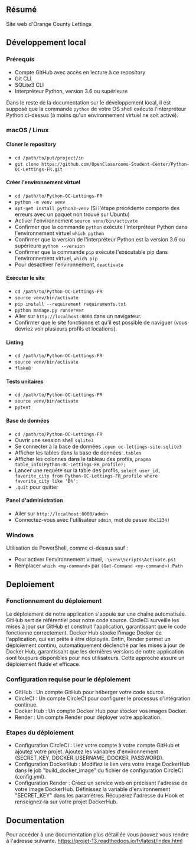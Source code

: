 ## Résumé

Site web d'Orange County Lettings

## Développement local

### Prérequis

- Compte GitHub avec accès en lecture à ce repository
- Git CLI
- SQLite3 CLI
- Interpréteur Python, version 3.6 ou supérieure

Dans le reste de la documentation sur le développement local, il est supposé que la commande `python` de votre OS shell exécute l'interpréteur Python ci-dessus (à moins qu'un environnement virtuel ne soit activé).

### macOS / Linux

#### Cloner le repository

- `cd /path/to/put/project/in`
- `git clone https://github.com/OpenClassrooms-Student-Center/Python-OC-Lettings-FR.git`

#### Créer l'environnement virtuel

- `cd /path/to/Python-OC-Lettings-FR`
- `python -m venv venv`
- `apt-get install python3-venv` (Si l'étape précédente comporte des erreurs avec un paquet non trouvé sur Ubuntu)
- Activer l'environnement `source venv/bin/activate`
- Confirmer que la commande `python` exécute l'interpréteur Python dans l'environnement virtuel
`which python`
- Confirmer que la version de l'interpréteur Python est la version 3.6 ou supérieure `python --version`
- Confirmer que la commande `pip` exécute l'exécutable pip dans l'environnement virtuel, `which pip`
- Pour désactiver l'environnement, `deactivate`

#### Exécuter le site

- `cd /path/to/Python-OC-Lettings-FR`
- `source venv/bin/activate`
- `pip install --requirement requirements.txt`
- `python manage.py runserver`
- Aller sur `http://localhost:8000` dans un navigateur.
- Confirmer que le site fonctionne et qu'il est possible de naviguer (vous devriez voir plusieurs profils et locations).

#### Linting

- `cd /path/to/Python-OC-Lettings-FR`
- `source venv/bin/activate`
- `flake8`

#### Tests unitaires

- `cd /path/to/Python-OC-Lettings-FR`
- `source venv/bin/activate`
- `pytest`

#### Base de données

- `cd /path/to/Python-OC-Lettings-FR`
- Ouvrir une session shell `sqlite3`
- Se connecter à la base de données `.open oc-lettings-site.sqlite3`
- Afficher les tables dans la base de données `.tables`
- Afficher les colonnes dans le tableau des profils, `pragma table_info(Python-OC-Lettings-FR_profile);`
- Lancer une requête sur la table des profils, `select user_id, favorite_city from
  Python-OC-Lettings-FR_profile where favorite_city like 'B%';`
- `.quit` pour quitter

#### Panel d'administration

- Aller sur `http://localhost:8000/admin`
- Connectez-vous avec l'utilisateur `admin`, mot de passe `Abc1234!`

### Windows

Utilisation de PowerShell, comme ci-dessus sauf :

- Pour activer l'environnement virtuel, `.\venv\Scripts\Activate.ps1` 
- Remplacer `which <my-command>` par `(Get-Command <my-command>).Path`

## Deploiement

### Fonctionnement du déploiement

Le déploiement de notre application s'appuie sur une chaîne automatisée. GitHub sert de référentiel pour notre code source. CircleCI surveille les mises à jour sur GitHub et construit l'application, garantissant que le code fonctionne correctement. Docker Hub stocke l'image Docker de l'application, qui est prête à être déployée. Enfin, Render permet un déploiement continu, automatiquement déclenché par les mises à jour de Docker Hub, garantissant que les dernières versions de notre application sont toujours disponibles pour nos utilisateurs. Cette approche assure un déploiement fluide et efficace.

### Configuration requise pour le déploiement

- GitHub : Un compte GitHub pour héberger votre code source.
- CircleCI : Un compte CircleCI pour configurer le processus d'intégration continue.
- Docker Hub : Un compte Docker Hub pour stocker vos images Docker.
- Render : Un compte Render pour déployer votre application.

### Etapes du déploiement

- Configuration CircleCI : Liez votre compte à votre compte GitHub et ajoutez votre projet. Ajoutez les variables d'environnement (SECRET_KEY, DOCKER_USERNAME, DOCKER_PASSWORD).
- Configuration DockerHub : Modifiez le lien vers votre image DockerHub dans le job "build_docker_image" du fichier de configuration CircleCI (config.yml).
- Configuration Render : Créez un service web en précisant l'adresse de votre image DockerHub. Définissez la variable d'environnement "SECRET_KEY" dans les paramètres. Récupérez l'adresse du Hook et renseignez-la sur votre projet DockerHub.

## Documentation

Pour accéder à une documentation plus détaillée vous pouvez vous rendre à l'adresse suivante.
https://projet-13.readthedocs.io/fr/latest/index.html
